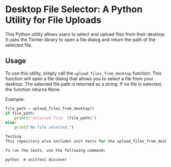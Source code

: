 # Desktop File Selector: A Python Utility for File Uploads

This Python utility allows users to select and upload files from their desktop. It uses the Tkinter library to open a file dialog and return the path of the selected file.

## Usage

To use this utility, simply call the `upload_files_from_desktop` function. This function will open a file dialog that allows you to select a file from your desktop. The selected file path is returned as a string. If no file is selected, the function returns None.

Example:
```python
file_path = upload_files_from_desktop()
if file_path:
    print(f"Selected file: {file_path}")
else:
    print("No file selected.")

Testing
This repository also includes unit tests for the upload_files_from_desktop function. These tests check the function’s behavior when a file is selected and when no file is selected.

To run the tests, use the following command:

python -m unittest discover
